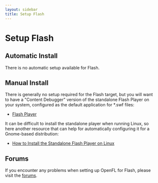 ```yaml
---
layout: sidebar
title: Setup Flash
---
```


# Setup Flash

## Automatic Install

There is no automatic setup available for Flash.

## Manual Install

There is generally no setup required for the Flash target, but you will want to have a "Content Debugger" version of the standalone Flash Player on your system, configured as the default application for *.swf files:

 *  [Flash Player](http://www.adobe.com/support/flashplayer/downloads.html)

It can be difficult to install the standalone player when running Linux, so here another resource that can help for automatically configuring it for a Gnome-based distribution:

 * [How to Install the Standalone Flash Player on Linux](http://www.joshuagranick.com/blog/2012/04/25/how-to-install-the-standalone-flash-player-on-linux/)

## Forums

If you encounter any problems when setting up OpenFL for Flash, please visit the [forums](http://community.openfl.org/c/help).
